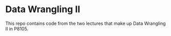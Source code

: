 # Data Wrangling II

This repo contains code from the two lectures that make up Data Wrangling II in P8105.